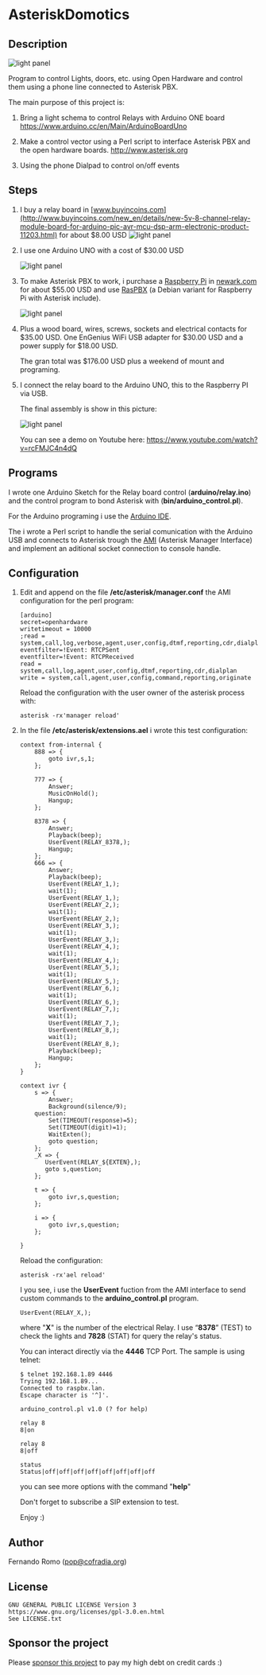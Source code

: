 # AsteriskDomotics

## Description

![light panel](https://raw.githubusercontent.com/elpop/AsteriskDomotics/master/images/light_1.jpg)

Program to control Lights, doors, etc. using Open Hardware and control them using a phone line connected to Asterisk PBX.

The main purpose of this project is:

1. Bring a light schema to control Relays with Arduino ONE board
   https://www.arduino.cc/en/Main/ArduinoBoardUno

2. Make a control vector using a Perl script to interface Asterisk PBX 
   and the open hardware boards.
   http://www.asterisk.org

3. Using the phone Dialpad to control on/off events 

## Steps

1. I buy a relay board in [www.buyincoins.com](http://www.buyincoins.com/new_en/details/new-5v-8-channel-relay-module-board-for-arduino-pic-avr-mcu-dsp-arm-electronic-product-11203.html) for about $8.00 USD
    ![light panel](https://raw.githubusercontent.com/elpop/AsteriskDomotics/master/images/light_2.jpg)
    
2. I use one Arduino UNO with a cost of $30.00 USD 

    ![light panel](https://raw.githubusercontent.com/elpop/AsteriskDomotics/master/images/light_3.jpg)
 
3. To make Asterisk PBX to work, i purchase a [Raspberry Pi](https://www.raspberrypi.org) in [newark.com](https://www.newark.com/homeb?adobe_mc_ref=) for about $55.00 USD and use [RasPBX](http://www.raspberry-asterisk.org) (a Debian variant for Raspberry Pi with Asterisk include).
 
    ![light panel](https://raw.githubusercontent.com/elpop/AsteriskDomotics/master/images/light_4.jpg)
    
4. Plus a wood board, wires, screws, sockets and electrical contacts for $35.00 USD. One EnGenius WiFi USB adapter for $30.00 USD and a power supply for $18.00 USD.

    The gran total was $176.00 USD plus a weekend of mount and programing.
    
5. I connect the relay board to the Arduino UNO, this to the Raspberry PI via USB.
 
    The final assembly is show in this picture:
    
    ![light panel](https://raw.githubusercontent.com/elpop/AsteriskDomotics/master/images/light_5.jpg)


    You can see a demo on Youtube here: https://www.youtube.com/watch?v=rcFMJC4n4dQ
    
## Programs

I wrote one Arduino Sketch for the Relay board control (**arduino/relay.ino**) and the control program to bond Asterisk with (**bin/arduino_control.pl**).

For the Arduino programing i use the [Arduino IDE](https://www.arduino.cc/en/Main/Software).

The i wrote a Perl script to handle the serial comunication with the Arduino USB and connects to Asterisk trough the [AMI](https://wiki.asterisk.org/wiki/pages/viewpage.action?pageId=4817239) (Asterisk Manager Interface) and implement an aditional socket connection to console handle.

## Configuration

1. Edit and append on the file **/etc/asterisk/manager.conf** the AMI configuration for the perl program:
    
    ```
    [arduino]
    secret=openhardware
    writetimeout = 10000
    ;read = system,call,log,verbose,agent,user,config,dtmf,reporting,cdr,dialplan
    eventfilter=!Event: RTCPSent
    eventfilter=!Event: RTCPReceived
    read = system,call,log,agent,user,config,dtmf,reporting,cdr,dialplan
    write = system,call,agent,user,config,command,reporting,originate
    ```
    
    Reload the configuration with the user owner of the asterisk process with:
    
    ```
    asterisk -rx'manager reload'
    ``` 
    
2. In the file **/etc/asterisk/extensions.ael** i wrote this test configuration:

    ```
    context from-internal {
        888 => {
            goto ivr,s,1;
        };
     
        777 => {
            Answer;
            MusicOnHold();
            Hangup;
        };
     
        8378 => {
            Answer;
            Playback(beep);
            UserEvent(RELAY_8378,);
            Hangup;
        }; 
        666 => {
            Answer;
            Playback(beep);
            UserEvent(RELAY_1,);
            wait(1);
            UserEvent(RELAY_1,);
            UserEvent(RELAY_2,);
            wait(1);
            UserEvent(RELAY_2,);
            UserEvent(RELAY_3,);
            wait(1);
            UserEvent(RELAY_3,);
            UserEvent(RELAY_4,);
            wait(1);
            UserEvent(RELAY_4,);
            UserEvent(RELAY_5,);
            wait(1);
            UserEvent(RELAY_5,);
            UserEvent(RELAY_6,);
            wait(1);
            UserEvent(RELAY_6,);
            UserEvent(RELAY_7,);
            wait(1);
            UserEvent(RELAY_7,);
            UserEvent(RELAY_8,);
            wait(1);
            UserEvent(RELAY_8,);
            Playback(beep);
            Hangup;
        };
    }
     
    context ivr {
        s => {
            Answer;
            Background(silence/9);
        question:
            Set(TIMEOUT(response)=5);
            Set(TIMEOUT(digit)=1);
            WaitExten();
            goto question;
        };
        _X => {
           UserEvent(RELAY_${EXTEN},);
           goto s,question;
        };
     
        t => {
            goto ivr,s,question;
        };
     
        i => {
            goto ivr,s,question;
        };
     
    }
    ```

    Reload the configuration:
    
    ```
    asterisk -rx'ael reload'
    ``` 

    I you see, i use the **UserEvent** fuction from the AMI interface to send custom commands to the **arduino_control.pl** program.
    
    ```
    UserEvent(RELAY_X,);
    ```
    
    where "**X**" is the number of the electrical Relay. I use  “**8378**” (TEST) to check the lights and **7828** (STAT) for query the relay's status.
    
    You can interact directly via the **4446** TCP Port. The sample is using telnet:
    
    ```
    $ telnet 192.168.1.89 4446
    Trying 192.168.1.89...
    Connected to raspbx.lan.
    Escape character is '^]'.

    arduino_control.pl v1.0 (? for help)
    
    relay 8
    8|on
    
    relay 8
    8|off
    
    status
    Status|off|off|off|off|off|off|off|off
    
    ```
    
    you can see more options with the command "**help**"
    
    Don't forget to subscribe a SIP extension to test.
    
    Enjoy :)

## Author

Fernando Romo (pop@cofradia.org)

## License

```
GNU GENERAL PUBLIC LICENSE Version 3
https://www.gnu.org/licenses/gpl-3.0.en.html
See LICENSE.txt
```

## Sponsor the project

Please [sponsor this project](https://github.com/sponsors/elpop) to pay my high debt on credit cards :)
